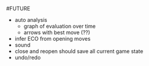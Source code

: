 #FUTURE
- auto analysis
  - graph of evaluation over time
  - arrows with best move (??)
- infer ECO from opening moves
- sound
- close and reopen should save all current game state
- undo/redo

